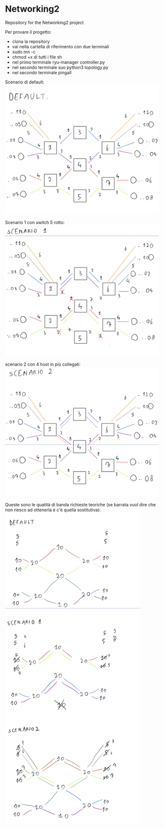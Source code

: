 # Networking2
Repository for the Networking2 project

Per provare il progetto:
- clona la repository
- vai nella cartella di riferimento con due terminali
- sudo mn -c
- chmod +x di tutti i file sh
- nel primo terminale ryu-manager controller.py
- nel secondo terminale suo python3 topology.py
- nel secondo terminale pingall

Scenario di default:
![](images/default.jpg)

Scenario 1 con switch 5 rotto:
![](images/scenario1.jpg)

scenario 2 con 4 host in più collegati:
![](images/scenario2.jpg)

Queste sono le quatità di banda richieste teoriche (se barrata vuol dire che non riesco ad ottenerla e c'è quella sostitutiva):
![](images/QoS.jpg)
